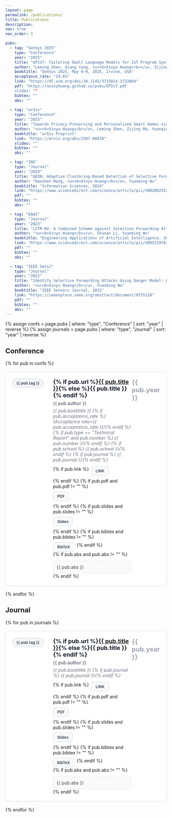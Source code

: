 ```yaml
---
layout: page
permalink: /publications/
title: Publications
description:
nav: true
nav_order: 3

pubs:
  - tag: "SenSys 2025"
    type: "Conference"
    year: "2025"
    title: "GPIoT: Tailoring Small Language Models for IoT Program Synthesis and Development"
    author: "Leming Shen, Qiang Yang, <u><b>Xinyu Huang</b></u>, Zijing Ma, Yuanqing Zheng"
    booktitle: "SenSys 2025, May 6–9, 2025, Irvine, USA"
    acceptance_rate: "19.6%"
    link: "https://dl.acm.org/doi/10.1145/3715014.3722064"
    pdf: "https://unixyhuang.github.io/pubs/GPIoT.pdf
    slides: ""
    bibtex: ""
    abs: ""
    
  - tag: "arXiv"
    type: "Conference"
    year: "2025"
    title: "Towards Privacy-Preserving and Personalized Smart Homes via Tailored Small Language Models"
    author: "<u><b>Xinyu Huang</b></u>, Leming Shen, Zijing Ma, Yuanqing Zheng"
    booktitle: "arXiv Preprint"
    link: "https://arxiv.org/abs/2507.08878"
    slides: ""
    bibtex: ""
    abs: ""

  - tag: "INS"
    type: "Journal"
    year: "2024"
    title: "GD3N: Adaptive Clustering-Based Detection of Selective Forwarding Attacks in WSNs under Variable Harsh Environments"
    author: "Haozhen Wang, <u><b>Xinyu Huang</b></u>, Yuanming Wu"
    booktitle: "Information Sciences, 2024"
    link: "https://www.sciencedirect.com/science/article/pii/S0020025524002883"
    pdf: ""
    bibtex: ""
    abs: ""

  - tag: "EAAI"
    type: "Journal"
    year: "2023"
    title: "LSTM-NV: A Combined Scheme against Selective Forwarding Attack in Event-Driven Wireless Sensor Networks under Harsh Environments"
    author: "<u><b>Xinyu Huang</b></u>, Shunan Li, Yuanming Wu"
    booktitle: "Engineering Applications of Artificial Intelligence, 2023"
    link: "https://www.sciencedirect.com/science/article/pii/S0952197623006255"
    pdf: ""
    bibtex: ""
    abs: ""

  - tag: "IEEE SensJ"
    type: "Journal"
    year: "2022"
    title: "Identify Selective Forwarding Attacks Using Danger Model: Promote the Detection Accuracy in Wireless Sensor Networks"
    author: "<u><b>Xinyu Huang</b></u>, Yuanming Wu"
    booktitle: "IEEE Sensors Journal, 2022"
    link: "https://ieeexplore.ieee.org/abstract/document/9755128"
    pdf: ""
    bibtex: ""
    abs: ""
---
```


<style>
.pub-card{
  display:grid;
  grid-template-columns: 110px 1fr 70px;
  gap:18px;
  padding:20px;
  margin:18px 0;
  border:1px solid #e5e7eb;
  border-radius:12px;
  background:#ffffff;
  box-shadow:0 2px 6px rgba(0,0,0,0.04);
}
.pub-left{display:flex;align-items:flex-start}
.pub-pill{
  background:#f3f4f6;
  border:1px solid #d1d5db;
  color:#374151;
  border-radius:999px;
  padding:6px 12px;
  font-size:12px;
  font-weight:600;
}
.pub-title{margin:0 0 6px;font-size:18px;font-weight:700;color:#111827}
.pub-authors{margin:4px 0;color:#374151}
.pub-venue{margin:6px 0 12px;color:#6b7280;font-size:14px;font-style:italic}
.pub-btns{display:flex;gap:8px;margin:6px 0 0;flex-wrap:wrap}
.pub-btn{
  border:1px solid #d1d5db;
  background:#f9fafb;
  color:#374151;
  padding:6px 12px;
  border-radius:6px;
  font-size:12px;
  font-weight:600;
  text-decoration:none;
}
.pub-btn:hover{background:#f3f4f6}
.pub-abs{border:1px dashed #d1d5db;border-radius:10px;padding:10px;margin-top:12px;background:#fafafa;color:#374151;font-size:14px}
.pub-year{grid-column:3;grid-row:1;color:#9ca3af;font-weight:700;font-size:20px;justify-self:end}
@media (max-width:800px){
  .pub-card{grid-template-columns:90px 1fr}
  .pub-year{display:none}
}
.section-title{margin-top:28px}
</style>

{% assign confs = page.pubs | where: "type", "Conference" | sort: "year" | reverse %}
{% assign journals = page.pubs | where: "type", "Journal" | sort: "year" | reverse %}

## Conference

{% for pub in confs %}
<article class="pub-card">
  <div class="pub-left"><span class="pub-pill">{{ pub.tag }}</span></div>
  <div>
    <h2 class="pub-title">{% if pub.url %}<a href="{{ pub.url }}">{{ pub.title }}</a>{% else %}{{ pub.title }}{% endif %}</h2>
    <div class="pub-authors">{{ pub.author }}</div>
    <div class="pub-venue">
      {{ pub.booktitle }}
      {% if pub.acceptance_rate %}(Acceptance rate={{ pub.acceptance_rate }}){% endif %}
      {% if pub.type == "Technical Report" and pub.number %} {{ pub.number }}{% endif %}
      {% if pub.school %} {{ pub.school }}{% endif %}
      {% if pub.journal %} {{ pub.journal }}{% endif %}
    </div>
    <div class="pub-btns">
      {% if pub.link %}<a class="pub-btn" href="{{ pub.link }}">LINK</a>{% endif %}
      {% if pub.pdf and pub.pdf != "" %}<a class="pub-btn" href="{{ pub.pdf }}">PDF</a>{% endif %}
      {% if pub.slides and pub.slides != "" %}<a class="pub-btn" href="{{ pub.slides }}">Slides</a>{% endif %}
      {% if pub.bibtex and pub.bibtex != "" %}<a class="pub-btn" href="{{ pub.bibtex }}">BibTeX</a>{% endif %}
    </div>
    {% if pub.abs and pub.abs != "" %}<div class="pub-abs">{{ pub.abs }}</div>{% endif %}
  </div>
  <div class="pub-year">{{ pub.year }}</div>
</article>
{% endfor %}

## Journal

{% for pub in journals %}
<article class="pub-card">
  <div class="pub-left"><span class="pub-pill">{{ pub.tag }}</span></div>
  <div>
    <h2 class="pub-title">{% if pub.url %}<a href="{{ pub.url }}">{{ pub.title }}</a>{% else %}{{ pub.title }}{% endif %}</h2>
    <div class="pub-authors">{{ pub.author }}</div>
    <div class="pub-venue">
      {{ pub.booktitle }}
      {% if pub.journal %} {{ pub.journal }}{% endif %}
    </div>
    <div class="pub-btns">
      {% if pub.link %}<a class="pub-btn" href="{{ pub.link }}">LINK</a>{% endif %}
      {% if pub.pdf and pub.pdf != "" %}<a class="pub-btn" href="{{ pub.pdf }}">PDF</a>{% endif %}
      {% if pub.slides and pub.slides != "" %}<a class="pub-btn" href="{{ pub.slides }}">Slides</a>{% endif %}
      {% if pub.bibtex and pub.bibtex != "" %}<a class="pub-btn" href="{{ pub.bibtex }}">BibTeX</a>{% endif %}
    </div>
    {% if pub.abs and pub.abs != "" %}<div class="pub-abs">{{ pub.abs }}</div>{% endif %}
  </div>
  <div class="pub-year">{{ pub.year }}</div>
</article>
{% endfor %}
